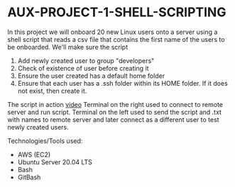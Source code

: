 # AUX-PROJECT-1-SHELL-SCRIPTING

In this project we will onboard 20 new Linux users onto a server using a shell script that reads a csv file that contains the first name of the users to be onboarded.
We'll make sure the script
1. Add newly created user to group "developers"
2. Check of existence of user before creating it
3. Ensure the user created has a default home folder
4. Ensure that each user has a .ssh folder within its HOME folder. If it does not exist, then create it.


The script in action [video](https://www.youtube.com/watch?v=C48osDrHTxw) Terminal on the right used to connect to remote server and run script. Terminal on the left used to send the script and .txt with names to remote server and later connect as a different user to test newly created users.

Technologies/Tools used:
* AWS (EC2)
* Ubuntu Server 20.04 LTS
* Bash
* GitBash